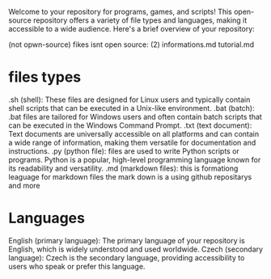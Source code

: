 Welcome to your repository for programs, games, and scripts! This open-source repository offers a variety of file types and languages, making it accessible to a wide audience. Here's a brief overview of your repository:

(not opwn-source)
fikes isnt open source: (2)
informations.md
tutorial.md

# files types
.sh (shell): These files are designed for Linux users and typically contain shell scripts that can be executed in a Unix-like environment.
.bat (batch): .bat files are tailored for Windows users and often contain batch scripts that can be executed in the Windows Command Prompt.
.txt (text document): Text documents are universally accessible on all platforms and can contain a wide range of information, making them versatile for documentation and instructions.
 .py (python file): files are used to write Python scripts or programs. Python is a popular, high-level programming language known for its readability and versatility.
 .md (markdown files): this is formationg leaguage for markdown files the mark down is a using github repositarys and more 

# Languages
English (primary language): The primary language of your repository is English, which is widely understood and used worldwide.
Czech (secondary language): Czech is the secondary language, providing accessibility to users who speak or prefer this language.